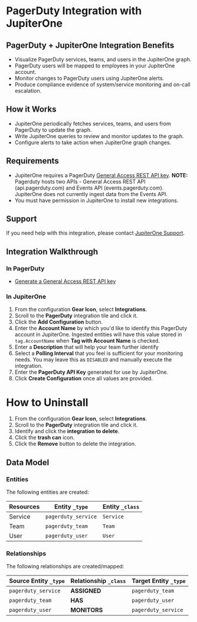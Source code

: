 # PagerDuty Integration with JupiterOne

## PagerDuty + JupiterOne Integration Benefits

*   Visualize PagerDuty services, teams, and users in the JupiterOne graph.
*   PagerDuty users will be mapped to employees in your JupiterOne account.
*   Monitor changes to PagerDuty users using JupiterOne alerts.
*   Produce compliance evidence of system/service monitoring and on-call
    escalation.

## How it Works

*   JupiterOne periodically fetches services, teams, and users from PagerDuty to
    update the graph.
*   Write JupiterOne queries to review and monitor updates to the graph.
*   Configure alerts to take action when JupiterOne graph changes.

## Requirements

*   JupiterOne requires a PagerDuty
    [General Access REST API key](https://support.pagerduty.com/docs/generating-api-keys#section-rest-api-keys).
    **NOTE:** Pagerduty hosts two APIs - General Access REST API
    (api.pagerduty.com) and Events API (events.pagerduty.com). JupiterOne does not
    currently ingest data from the Events API.
*   You must have permission in JupiterOne to install new integrations.

## Support

If you need help with this integration, please contact
[JupiterOne Support](https://support.jupiterone.io).

## Integration Walkthrough

### In PagerDuty

*   [Generate a General Access REST API key](https://support.pagerduty.com/docs/generating-api-keys#section-generating-a-general-access-rest-api-key)

### In JupiterOne

1.  From the configuration **Gear Icon**, select **Integrations**.
2.  Scroll to the **PagerDuty** integration tile and click it.
3.  Click the **Add Configuration** button.
4.  Enter the **Account Name** by which you'd like to identify this PagerDuty
    account in JupiterOne. Ingested entities will have this value stored in
    `tag.AccountName` when **Tag with Account Name** is checked.
5.  Enter a **Description** that will help your team further identify
6.  Select a **Polling Interval** that you feel is sufficient for your monitoring
    needs. You may leave this as `DISABLED` and manually execute the integration.
7.  Enter the **PagerDuty API Key** generated for use by JupiterOne.
8.  Click **Create Configuration** once all values are provided.

# How to Uninstall

1.  From the configuration **Gear Icon**, select **Integrations**.
2.  Scroll to the **PagerDuty** integration tile and click it.
3.  Identify and click the **integration to delete**.
4.  Click the **trash can** icon.
5.  Click the **Remove** button to delete the integration.

<!-- {J1_DOCUMENTATION_MARKER_START} -->

<!--
********************************************************************************
NOTE: ALL OF THE FOLLOWING DOCUMENTATION IS GENERATED USING THE
"j1-integration document" COMMAND. DO NOT EDIT BY HAND! PLEASE SEE THE DEVELOPER
DOCUMENTATION FOR USAGE INFORMATION:

https://github.com/JupiterOne/sdk/blob/master/docs/integrations/development.md
********************************************************************************
-->

## Data Model

### Entities

The following entities are created:

| Resources | Entity `_type`      | Entity `_class` |
| --------- | ------------------- | --------------- |
| Service   | `pagerduty_service` | `Service`       |
| Team      | `pagerduty_team`    | `Team`          |
| User      | `pagerduty_user`    | `User`          |

### Relationships

The following relationships are created/mapped:

| Source Entity `_type` | Relationship `_class` | Target Entity `_type` |
| --------------------- | --------------------- | --------------------- |
| `pagerduty_service`   | **ASSIGNED**          | `pagerduty_team`      |
| `pagerduty_team`      | **HAS**               | `pagerduty_user`      |
| `pagerduty_user`      | **MONITORS**          | `pagerduty_service`   |

<!--
********************************************************************************
END OF GENERATED DOCUMENTATION AFTER BELOW MARKER
********************************************************************************
-->

<!-- {J1_DOCUMENTATION_MARKER_END} -->
 
<!--  jupiterOneDocVersion=3-0-2 -->